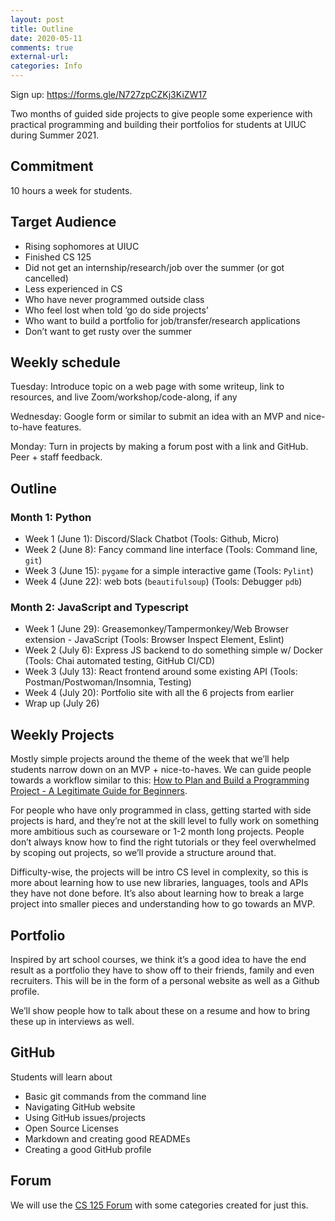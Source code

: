 ```yaml
---
layout: post
title: Outline
date: 2020-05-11
comments: true
external-url:
categories: Info
---
```


Sign up: https://forms.gle/N727zpCZKj3KiZW17

Two months of guided side projects to give people some experience with practical programming and building their portfolios for students at UIUC during Summer 2021.

## Commitment 

10 hours a week for students. 

## Target Audience

* Rising sophomores at UIUC 
* Finished CS 125 
* Did not get an internship/research/job over the summer (or got cancelled)
* Less experienced in CS
* Who have never programmed outside class 
* Who feel lost when told ‘go do side projects’
* Who want to build a portfolio for job/transfer/research applications
* Don’t want to get rusty over the summer

## Weekly schedule

Tuesday: Introduce topic on a web page with some writeup, link to resources, and live Zoom/workshop/code-along, if any

Wednesday: Google form or similar to submit an idea with an MVP and nice-to-have features.

Monday: Turn in projects by making a forum post with a link and GitHub. Peer + staff feedback.

## Outline

### Month 1: Python

* Week 1 (June 1): Discord/Slack Chatbot (Tools: Github, Micro)
* Week 2 (June 8): Fancy command line interface (Tools: Command line, `git`)
* Week 3 (June 15): `pygame` for a simple interactive game (Tools: `Pylint`)
* Week 4 (June 22): web bots (`beautifulsoup`) (Tools: Debugger `pdb`)

### Month 2: JavaScript and Typescript
* Week 1 (June 29): Greasemonkey/Tampermonkey/Web Browser extension - JavaScript (Tools: Browser Inspect Element, Eslint)
* Week 2 (July 6): Express JS backend to do something simple w/ Docker (Tools: Chai automated testing, GitHub CI/CD)
* Week 3 (July 13): React frontend around some existing API (Tools: Postman/Postwoman/Insomnia, Testing)
* Week 4 (July 20): Portfolio site with all the 6 projects from earlier
* Wrap up (July 26)

## Weekly Projects
Mostly simple projects around the theme of the week that we’ll help students narrow down on an MVP + nice-to-haves. We can guide people towards a workflow similar to this: [How to Plan and Build a Programming Project - A Legitimate Guide for Beginners](https://peterlunch.com/how-to-plan-and-build-a-programming-project/).

For people who have only programmed in class, getting started with side projects is hard, and they’re not at the skill level to fully work on something more ambitious such as courseware or 1-2 month long projects. People don’t always know how to find the right tutorials or they feel overwhelmed by scoping out projects, so we’ll provide a structure around that.

Difficulty-wise, the projects will be intro CS level in complexity, so this is more about learning how to use new libraries, languages, tools and APIs they have not done before. It’s also about learning how to break a large project into smaller pieces and understanding how to go towards an MVP.

## Portfolio
Inspired by art school courses, we think it’s a good idea to have the end result as a portfolio they have to show off to their friends, family and even recruiters. This will be in the form of a personal website as well as a Github profile. 

We’ll show people how to talk about these on a resume and how to bring these up in interviews as well.

## GitHub

Students will learn about
* Basic git commands from the command line
* Navigating GitHub website
* Using GitHub issues/projects
* Open Source Licenses
* Markdown and creating good READMEs
* Creating a good GitHub profile

## Forum

We will use the [CS 125 Forum](https://cs125-forum.cs.illinois.edu/) with some categories created for just this.